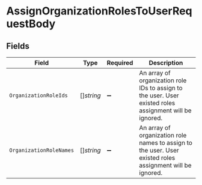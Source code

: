 # AssignOrganizationRolesToUserRequestBody


## Fields

| Field                                                                                                     | Type                                                                                                      | Required                                                                                                  | Description                                                                                               |
| --------------------------------------------------------------------------------------------------------- | --------------------------------------------------------------------------------------------------------- | --------------------------------------------------------------------------------------------------------- | --------------------------------------------------------------------------------------------------------- |
| `OrganizationRoleIds`                                                                                     | []*string*                                                                                                | :heavy_minus_sign:                                                                                        | An array of organization role IDs to assign to the user. User existed roles assignment will be ignored.   |
| `OrganizationRoleNames`                                                                                   | []*string*                                                                                                | :heavy_minus_sign:                                                                                        | An array of organization role names to assign to the user. User existed roles assignment will be ignored. |